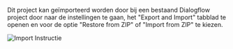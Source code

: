 Dit project kan geïmporteerd worden door bij een bestaand Dialogflow project door naar de instellingen te gaan, het "Export and Import" tabblad te openen en voor de optie "Restore from ZIP" of "Import from ZIP" te kiezen.

![Import Instructie](https://i.imgur.com/QM3FYob.png)